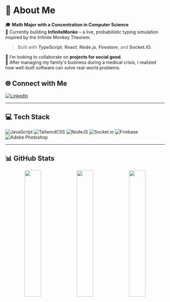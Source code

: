 # 💫 About Me

🎓 **Math Major with a Concentration in Computer Science**  
🔭 Currently building **InfiniteMonke** – a live, probabilistic typing simulation inspired by the Infinite Monkey Theorem.  
> Built with **TypeScript**, **React**, **Node.js**, **Firestore**, and **Socket.IO**.

👯 I’m looking to collaborate on **projects for social good**.  
🌱 After managing my family's business during a medical crisis, I realized how well-built software can solve real-world problems.  

## 🌐 Connect with Me

[![LinkedIn](https://img.shields.io/badge/LinkedIn-%230077B5.svg?logo=linkedin&logoColor=white)](https://www.linkedin.com/in/joeyzhang1576/)

---

## 💻 Tech Stack

![JavaScript](https://img.shields.io/badge/javascript-%23323330.svg?style=for-the-badge&logo=javascript&logoColor=%23F7DF1E)
![TailwindCSS](https://img.shields.io/badge/tailwindcss-%2338B2AC.svg?style=for-the-badge&logo=tailwind-css&logoColor=white)
![NodeJS](https://img.shields.io/badge/node.js-6DA55F?style=for-the-badge&logo=node.js&logoColor=white)
![Socket.io](https://img.shields.io/badge/Socket.io-black?style=for-the-badge&logo=socket.io&badgeColor=010101)
![Firebase](https://img.shields.io/badge/firebase-a08021?style=for-the-badge&logo=firebase&logoColor=ffcd34)
![Adobe Photoshop](https://img.shields.io/badge/adobe%20photoshop-%2331A8FF.svg?style=for-the-badge&logo=adobe%20photoshop&logoColor=white)

---

## 📊 GitHub Stats

<div align="center">
  <img src="https://github-readme-stats.vercel.app/api?username=LunexZ&theme=dark&hide_border=true&include_all_commits=false&count_private=false" width="32%" />
  <img src="https://nirzak-streak-stats.vercel.app/?user=LunexZ&theme=dark&hide_border=true" width="32%" />
  <img src="https://github-readme-stats.vercel.app/api/top-langs/?username=LunexZ&theme=dark&hide_border=true&include_all_commits=false&count_private=false&layout=compact" width="32%" />
</div>




<!-- Proudly created with GPRM ( https://gprm.itsvg.in ) -->
